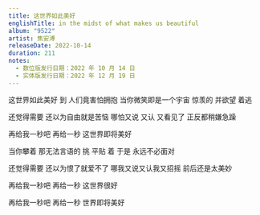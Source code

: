 ```yaml
---
title: 这世界如此美好
englishTitle: in the midst of what makes us beautiful
album: "9522"
artist: 焦安溥
releaseDate: 2022-10-14
duration: 211
notes:
  - 数位版发行日期：2022 年 10 月 14 日
  - 实体版发行日期：2022 年 12 月 19 日
---
```

这世界如此美好
到 人们竟害怕拥抱
当你微笑即是一个宇宙
惊羡的 并欲望 着逃

还觉得需要
还以为自由就是苦恼
哪怕又说 又认 又看见了
正反都稍嫌急躁

再给我一秒吧
再给一秒
这世界即将美好

当你攀着 那无法言语的 挑
平贴 着 于是 永远不必面对

还觉得需要
还以为恨了就爱不了
哪我又说又认我又招摇
前后还是太美妙

再给我一秒吧
再给一秒
这世界很好

再给我一秒吧
再给一秒
世界即将美好